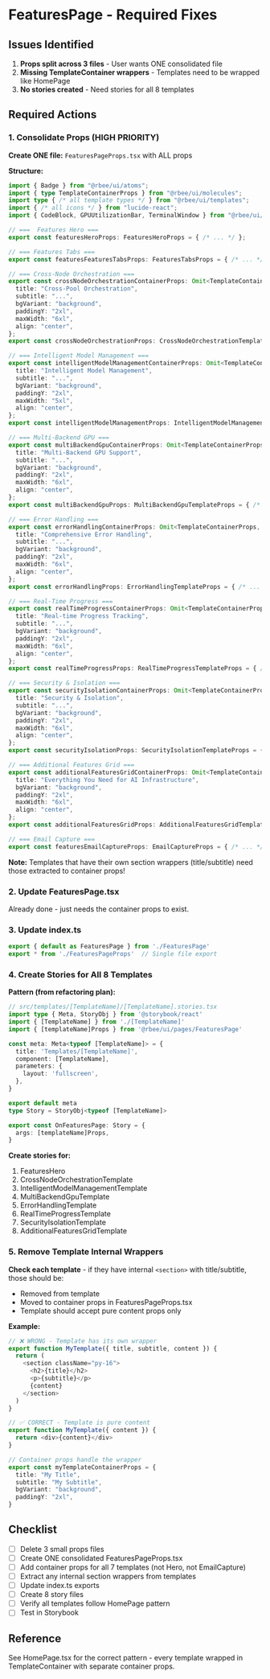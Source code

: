 # FeaturesPage - Required Fixes

## Issues Identified

1. **Props split across 3 files** - User wants ONE consolidated file
2. **Missing TemplateContainer wrappers** - Templates need to be wrapped like HomePage
3. **No stories created** - Need stories for all 8 templates

## Required Actions

### 1. Consolidate Props (HIGH PRIORITY)

**Create ONE file:** `FeaturesPageProps.tsx` with ALL props

**Structure:**
```typescript
import { Badge } from "@rbee/ui/atoms";
import { type TemplateContainerProps } from "@rbee/ui/molecules";
import type { /* all template types */ } from "@rbee/ui/templates";
import { /* all icons */ } from "lucide-react";
import { CodeBlock, GPUUtilizationBar, TerminalWindow } from "@rbee/ui/molecules";

// ===  Features Hero ===
export const featuresHeroProps: FeaturesHeroProps = { /* ... */ };

// === Features Tabs ===
export const featuresFeaturesTabsProps: FeaturesTabsProps = { /* ... */ };

// === Cross-Node Orchestration ===
export const crossNodeOrchestrationContainerProps: Omit<TemplateContainerProps, "children"> = {
  title: "Cross-Pool Orchestration",
  subtitle: "...",
  bgVariant: "background",
  paddingY: "2xl",
  maxWidth: "6xl",
  align: "center",
};
export const crossNodeOrchestrationProps: CrossNodeOrchestrationTemplateProps = { /* ... */ };

// === Intelligent Model Management ===
export const intelligentModelManagementContainerProps: Omit<TemplateContainerProps, "children"> = {
  title: "Intelligent Model Management",
  subtitle: "...",
  bgVariant: "background",
  paddingY: "2xl",
  maxWidth: "5xl",
  align: "center",
};
export const intelligentModelManagementProps: IntelligentModelManagementTemplateProps = { /* ... */ };

// === Multi-Backend GPU ===
export const multiBackendGpuContainerProps: Omit<TemplateContainerProps, "children"> = {
  title: "Multi-Backend GPU Support",
  subtitle: "...",
  bgVariant: "background",
  paddingY: "2xl",
  maxWidth: "6xl",
  align: "center",
};
export const multiBackendGpuProps: MultiBackendGpuTemplateProps = { /* ... */ };

// === Error Handling ===
export const errorHandlingContainerProps: Omit<TemplateContainerProps, "children"> = {
  title: "Comprehensive Error Handling",
  subtitle: "...",
  bgVariant: "background",
  paddingY: "2xl",
  maxWidth: "6xl",
  align: "center",
};
export const errorHandlingProps: ErrorHandlingTemplateProps = { /* ... */ };

// === Real-Time Progress ===
export const realTimeProgressContainerProps: Omit<TemplateContainerProps, "children"> = {
  title: "Real‑time Progress Tracking",
  subtitle: "...",
  bgVariant: "background",
  paddingY: "2xl",
  maxWidth: "6xl",
  align: "center",
};
export const realTimeProgressProps: RealTimeProgressTemplateProps = { /* ... */ };

// === Security & Isolation ===
export const securityIsolationContainerProps: Omit<TemplateContainerProps, "children"> = {
  title: "Security & Isolation",
  subtitle: "...",
  bgVariant: "background",
  paddingY: "2xl",
  maxWidth: "6xl",
  align: "center",
};
export const securityIsolationProps: SecurityIsolationTemplateProps = { /* ... */ };

// === Additional Features Grid ===
export const additionalFeaturesGridContainerProps: Omit<TemplateContainerProps, "children"> = {
  title: "Everything You Need for AI Infrastructure",
  bgVariant: "background",
  paddingY: "2xl",
  maxWidth: "6xl",
  align: "center",
};
export const additionalFeaturesGridProps: AdditionalFeaturesGridTemplateProps = { /* ... */ };

// === Email Capture ===
export const featuresEmailCaptureProps: EmailCaptureProps = { /* ... */ };
```

**Note:** Templates that have their own section wrappers (title/subtitle) need those extracted to container props!

### 2. Update FeaturesPage.tsx

Already done - just needs the container props to exist.

### 3. Update index.ts

```typescript
export { default as FeaturesPage } from './FeaturesPage'
export * from './FeaturesPageProps'  // Single file export
```

### 4. Create Stories for All 8 Templates

**Pattern (from refactoring plan):**
```typescript
// src/templates/[TemplateName]/[TemplateName].stories.tsx
import type { Meta, StoryObj } from '@storybook/react'
import { [TemplateName] } from './[TemplateName]'
import { [templateName]Props } from '@rbee/ui/pages/FeaturesPage'

const meta: Meta<typeof [TemplateName]> = {
  title: 'Templates/[TemplateName]',
  component: [TemplateName],
  parameters: {
    layout: 'fullscreen',
  },
}

export default meta
type Story = StoryObj<typeof [TemplateName]>

export const OnFeaturesPage: Story = {
  args: [templateName]Props,
}
```

**Create stories for:**
1. FeaturesHero
2. CrossNodeOrchestrationTemplate
3. IntelligentModelManagementTemplate
4. MultiBackendGpuTemplate
5. ErrorHandlingTemplate
6. RealTimeProgressTemplate
7. SecurityIsolationTemplate
8. AdditionalFeaturesGridTemplate

### 5. Remove Template Internal Wrappers

**Check each template** - if they have internal `<section>` with title/subtitle, those should be:
- Removed from template
- Moved to container props in FeaturesPageProps.tsx
- Template should accept pure content props only

**Example:**
```typescript
// ❌ WRONG - Template has its own wrapper
export function MyTemplate({ title, subtitle, content }) {
  return (
    <section className="py-16">
      <h2>{title}</h2>
      <p>{subtitle}</p>
      {content}
    </section>
  )
}

// ✅ CORRECT - Template is pure content
export function MyTemplate({ content }) {
  return <div>{content}</div>
}

// Container props handle the wrapper
export const myTemplateContainerProps = {
  title: "My Title",
  subtitle: "My Subtitle",
  bgVariant: "background",
  paddingY: "2xl",
}
```

## Checklist

- [ ] Delete 3 small props files
- [ ] Create ONE consolidated FeaturesPageProps.tsx
- [ ] Add container props for all 7 templates (not Hero, not EmailCapture)
- [ ] Extract any internal section wrappers from templates
- [ ] Update index.ts exports
- [ ] Create 8 story files
- [ ] Verify all templates follow HomePage pattern
- [ ] Test in Storybook

## Reference

See HomePage.tsx for the correct pattern - every template wrapped in TemplateContainer with separate container props.
